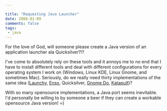 ```yaml
---

title: "Requesting Java Launcher"
date: 2008-01-09
comments: false
tags:
 - java
---
```


For the love of God, will someone please create a Java version of an application launcher ala Quicksilver?!?



I've come to absolutely rely on these tools and it annoys me to no end that I have to install different tools and deal with different configurations for every operating system I work on (Windows, Linux KDE, Linux Gnome, and sometimes Mac). Seriously, do we really need thirty implementations of the same idea ([Launchy](http://launchy.net), [Enso](http://www.humanized.com/enso/), Quicksilver, [Gnome Do](http://do.davebsd.com/), [Katapult](http://katapult.kde.org/))?



With so many opensource implementations, a Java port seems inevitable. I'd personally be willing to by someone a beer if they can create a workable opensource Java version! =)



